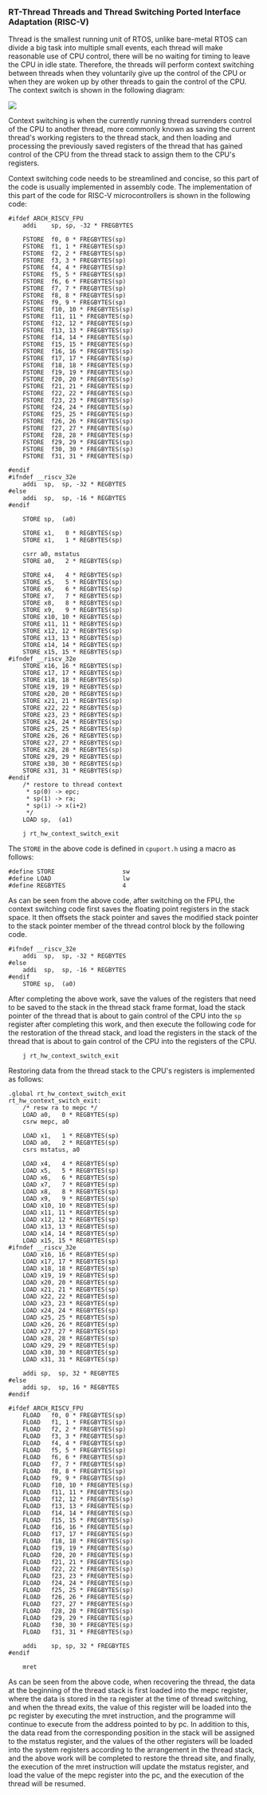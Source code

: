 ### RT-Thread Threads and Thread Switching Ported Interface Adaptation (RISC-V)

Thread is the smallest running unit of RTOS, unlike bare-metal RTOS can divide a big task into multiple small events, each thread will make reasonable use of CPU control, there will be no waiting for timing to leave the CPU in idle state. Therefore, the threads will perform context switching between threads when they voluntarily give up the control of the CPU or when they are woken up by other threads to gain the control of the CPU. The context switch is shown in the following diagram:

![](figures/thread_switch.png)

Context switching is when the currently running thread surrenders control of the CPU to another thread, more commonly known as saving the current thread's working registers to the thread stack, and then loading and processing the previously saved registers of the thread that has gained control of the CPU from the thread stack to assign them to the CPU's registers.

Context switching code needs to be streamlined and concise, so this part of the code is usually implemented in assembly code. The implementation of this part of the code for RISC-V microcontrollers is shown in the following code:

```assembly
#ifdef ARCH_RISCV_FPU
    addi    sp, sp, -32 * FREGBYTES

    FSTORE  f0, 0 * FREGBYTES(sp)
    FSTORE  f1, 1 * FREGBYTES(sp)
    FSTORE  f2, 2 * FREGBYTES(sp)
    FSTORE  f3, 3 * FREGBYTES(sp)
    FSTORE  f4, 4 * FREGBYTES(sp)
    FSTORE  f5, 5 * FREGBYTES(sp)
    FSTORE  f6, 6 * FREGBYTES(sp)
    FSTORE  f7, 7 * FREGBYTES(sp)
    FSTORE  f8, 8 * FREGBYTES(sp)
    FSTORE  f9, 9 * FREGBYTES(sp)
    FSTORE  f10, 10 * FREGBYTES(sp)
    FSTORE  f11, 11 * FREGBYTES(sp)
    FSTORE  f12, 12 * FREGBYTES(sp)
    FSTORE  f13, 13 * FREGBYTES(sp)
    FSTORE  f14, 14 * FREGBYTES(sp)
    FSTORE  f15, 15 * FREGBYTES(sp)
    FSTORE  f16, 16 * FREGBYTES(sp)
    FSTORE  f17, 17 * FREGBYTES(sp)
    FSTORE  f18, 18 * FREGBYTES(sp)
    FSTORE  f19, 19 * FREGBYTES(sp)
    FSTORE  f20, 20 * FREGBYTES(sp)
    FSTORE  f21, 21 * FREGBYTES(sp)
    FSTORE  f22, 22 * FREGBYTES(sp)
    FSTORE  f23, 23 * FREGBYTES(sp)
    FSTORE  f24, 24 * FREGBYTES(sp)
    FSTORE  f25, 25 * FREGBYTES(sp)
    FSTORE  f26, 26 * FREGBYTES(sp)
    FSTORE  f27, 27 * FREGBYTES(sp)
    FSTORE  f28, 28 * FREGBYTES(sp)
    FSTORE  f29, 29 * FREGBYTES(sp)
    FSTORE  f30, 30 * FREGBYTES(sp)
    FSTORE  f31, 31 * FREGBYTES(sp)

#endif
#ifndef __riscv_32e
    addi  sp,  sp, -32 * REGBYTES
#else
    addi  sp,  sp, -16 * REGBYTES
#endif

    STORE sp,  (a0)

    STORE x1,   0 * REGBYTES(sp)
    STORE x1,   1 * REGBYTES(sp)

    csrr a0, mstatus
    STORE a0,   2 * REGBYTES(sp)

    STORE x4,   4 * REGBYTES(sp)
    STORE x5,   5 * REGBYTES(sp)
    STORE x6,   6 * REGBYTES(sp)
    STORE x7,   7 * REGBYTES(sp)
    STORE x8,   8 * REGBYTES(sp)
    STORE x9,   9 * REGBYTES(sp)
    STORE x10, 10 * REGBYTES(sp)
    STORE x11, 11 * REGBYTES(sp)
    STORE x12, 12 * REGBYTES(sp)
    STORE x13, 13 * REGBYTES(sp)
    STORE x14, 14 * REGBYTES(sp)
    STORE x15, 15 * REGBYTES(sp)
#ifndef __riscv_32e
    STORE x16, 16 * REGBYTES(sp)
    STORE x17, 17 * REGBYTES(sp)
    STORE x18, 18 * REGBYTES(sp)
    STORE x19, 19 * REGBYTES(sp)
    STORE x20, 20 * REGBYTES(sp)
    STORE x21, 21 * REGBYTES(sp)
    STORE x22, 22 * REGBYTES(sp)
    STORE x23, 23 * REGBYTES(sp)
    STORE x24, 24 * REGBYTES(sp)
    STORE x25, 25 * REGBYTES(sp)
    STORE x26, 26 * REGBYTES(sp)
    STORE x27, 27 * REGBYTES(sp)
    STORE x28, 28 * REGBYTES(sp)
    STORE x29, 29 * REGBYTES(sp)
    STORE x30, 30 * REGBYTES(sp)
    STORE x31, 31 * REGBYTES(sp)
#endif
    /* restore to thread context
     * sp(0) -> epc;
     * sp(1) -> ra;
     * sp(i) -> x(i+2)
     */
    LOAD sp,  (a1)
    
    j rt_hw_context_switch_exit
```

The `STORE` in the above code is defined in `cpuport.h` using a macro as follows:

```assembly
#define STORE                   sw
#define LOAD                    lw
#define REGBYTES                4
```

As can be seen from the above code, after switching on the FPU, the context switching code first saves the floating point registers in the stack space. It then offsets the stack pointer and saves the modified stack pointer to the stack pointer member of the thread control block by the following code.

```assembly
#ifndef __riscv_32e
    addi  sp,  sp, -32 * REGBYTES
#else
    addi  sp,  sp, -16 * REGBYTES
#endif
    STORE sp,  (a0)
```

After completing the above work, save the values of the registers that need to be saved to the stack in the thread stack frame format, load the stack pointer of the thread that is about to gain control of the CPU into the `sp` register after completing this work, and then execute the following code for the restoration of the thread stack, and load the registers in the stack of the thread that is about to gain control of the CPU into the registers of the CPU.

```assembly
    j rt_hw_context_switch_exit
```

Restoring data from the thread stack to the CPU's registers is implemented as follows:

```assembly
.global rt_hw_context_switch_exit
rt_hw_context_switch_exit:
    /* resw ra to mepc */
    LOAD a0,   0 * REGBYTES(sp)
    csrw mepc, a0

    LOAD x1,   1 * REGBYTES(sp)
    LOAD a0,   2 * REGBYTES(sp)
    csrs mstatus, a0

    LOAD x4,   4 * REGBYTES(sp)
    LOAD x5,   5 * REGBYTES(sp)
    LOAD x6,   6 * REGBYTES(sp)
    LOAD x7,   7 * REGBYTES(sp)
    LOAD x8,   8 * REGBYTES(sp)
    LOAD x9,   9 * REGBYTES(sp)
    LOAD x10, 10 * REGBYTES(sp)
    LOAD x11, 11 * REGBYTES(sp)
    LOAD x12, 12 * REGBYTES(sp)
    LOAD x13, 13 * REGBYTES(sp)
    LOAD x14, 14 * REGBYTES(sp)
    LOAD x15, 15 * REGBYTES(sp)
#ifndef __riscv_32e
    LOAD x16, 16 * REGBYTES(sp)
    LOAD x17, 17 * REGBYTES(sp)
    LOAD x18, 18 * REGBYTES(sp)
    LOAD x19, 19 * REGBYTES(sp)
    LOAD x20, 20 * REGBYTES(sp)
    LOAD x21, 21 * REGBYTES(sp)
    LOAD x22, 22 * REGBYTES(sp)
    LOAD x23, 23 * REGBYTES(sp)
    LOAD x24, 24 * REGBYTES(sp)
    LOAD x25, 25 * REGBYTES(sp)
    LOAD x26, 26 * REGBYTES(sp)
    LOAD x27, 27 * REGBYTES(sp)
    LOAD x28, 28 * REGBYTES(sp)
    LOAD x29, 29 * REGBYTES(sp)
    LOAD x30, 30 * REGBYTES(sp)
    LOAD x31, 31 * REGBYTES(sp)

    addi sp,  sp, 32 * REGBYTES
#else
    addi sp,  sp, 16 * REGBYTES
#endif

#ifdef ARCH_RISCV_FPU
    FLOAD   f0, 0 * FREGBYTES(sp)
    FLOAD   f1, 1 * FREGBYTES(sp)
    FLOAD   f2, 2 * FREGBYTES(sp)
    FLOAD   f3, 3 * FREGBYTES(sp)
    FLOAD   f4, 4 * FREGBYTES(sp)
    FLOAD   f5, 5 * FREGBYTES(sp)
    FLOAD   f6, 6 * FREGBYTES(sp)
    FLOAD   f7, 7 * FREGBYTES(sp)
    FLOAD   f8, 8 * FREGBYTES(sp)
    FLOAD   f9, 9 * FREGBYTES(sp)
    FLOAD   f10, 10 * FREGBYTES(sp)
    FLOAD   f11, 11 * FREGBYTES(sp)
    FLOAD   f12, 12 * FREGBYTES(sp)
    FLOAD   f13, 13 * FREGBYTES(sp)
    FLOAD   f14, 14 * FREGBYTES(sp)
    FLOAD   f15, 15 * FREGBYTES(sp)
    FLOAD   f16, 16 * FREGBYTES(sp)
    FLOAD   f17, 17 * FREGBYTES(sp)
    FLOAD   f18, 18 * FREGBYTES(sp)
    FLOAD   f19, 19 * FREGBYTES(sp)
    FLOAD   f20, 20 * FREGBYTES(sp)
    FLOAD   f21, 21 * FREGBYTES(sp)
    FLOAD   f22, 22 * FREGBYTES(sp)
    FLOAD   f23, 23 * FREGBYTES(sp)
    FLOAD   f24, 24 * FREGBYTES(sp)
    FLOAD   f25, 25 * FREGBYTES(sp)
    FLOAD   f26, 26 * FREGBYTES(sp)
    FLOAD   f27, 27 * FREGBYTES(sp)
    FLOAD   f28, 28 * FREGBYTES(sp)
    FLOAD   f29, 29 * FREGBYTES(sp)
    FLOAD   f30, 30 * FREGBYTES(sp)
    FLOAD   f31, 31 * FREGBYTES(sp)

    addi    sp, sp, 32 * FREGBYTES
#endif

    mret
```

As can be seen from the above code, when recovering the thread, the data at the beginning of the thread stack is first loaded into the mepc register, where the data is stored in the ra register at the time of thread switching, and when the thread exits, the value of this register will be loaded into the pc register by executing the mret instruction, and the programme will continue to execute from the address pointed to by pc. In addition to this, the data read from the corresponding position in the stack will be assigned to the mstatus register, and the values of the other registers will be loaded into the system registers according to the arrangement in the thread stack, and the above work will be completed to restore the thread site, and finally, the execution of the mret instruction will update the mstatus register, and load the value of the mepc register into the pc, and the execution of the thread will be resumed.

